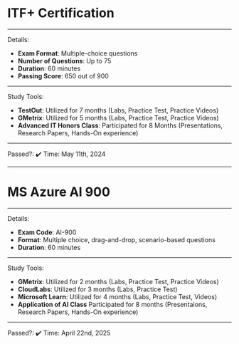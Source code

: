 # ITF+ Certification

---
Details:

- **Exam Format**: Multiple-choice questions
- **Number of Questions**: Up to 75
- **Duration**: 60 minutes
- **Passing Score**: 650 out of 900

---
Study Tools:

- **TestOut**: Utilized for 7 months (Labs, Practice Test, Practice Videos)
- **GMetrix**: Utilized for 5 months (Labs, Practice Test, Practice Videos)
- **Advanced IT Honors Class**: Participated for 8 Months (Presentations, Research Papers, Hands-On experience)

---
Passed?: ✔️
Time: May 11th, 2024

---

# MS Azure AI 900

---
Details: 

- **Exam Code**: AI-900
- **Format**: Multiple choice, drag-and-drop, scenario-based questions
- **Duration**: 60 minutes

---
Study Tools:

- **GMetrix**: Utilized for 2 months (Labs, Practice Test, Practice Videos)
- **CloudLabs**: Utilized for 3 months (Labs, Practice Test)
- **Microsoft Learn**: Utilized for 4 months (Labs, Practice Test, Videos)
-  **Application of AI Class** Participated for 8 months (Presentaions, Research Papers, Hands-On experience)

---
Passed?: ✔️
Time: April 22nd, 2025
